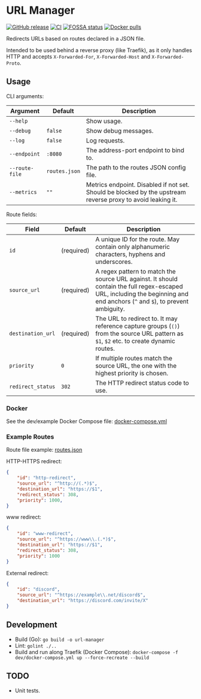# URL Manager

[![GitHub release](https://img.shields.io/github/v/release/HON95/URL-Manager?label=Version)](https://github.com/HON95/URL-Manager/releases)
[![CI](https://github.com/HON95/URL-Manager/workflows/CI/badge.svg?branch=master)](https://github.com/HON95/URL-Manager/actions?query=workflow%3ACI)
[![FOSSA status](https://app.fossa.com/api/projects/git%2Bgithub.com%2FHON95%2FURL-Manager.svg?type=shield)](https://app.fossa.com/projects/git%2Bgithub.com%2FHON95%2FURL-Manager?ref=badge_shield)
[![Docker pulls](https://img.shields.io/docker/pulls/hon95/url-manager?label=Docker%20Hub)](https://hub.docker.com/r/hon95/url-manager)

Redirects URLs based on routes declared in a JSON file.

Intended to be used behind a reverse proxy (like Traefik), as it only handles HTTP and accepts `X-Forwarded-For`, `X-Forwarded-Host` and `X-Forwarded-Proto`.

## Usage

CLI arguments:

| Argument | Default | Description |
| - | - | - |
| `--help` | | Show usage. |
| `--debug` | `false` | Show debug messages. |
| `--log` | `false` | Log requests. |
| `--endpoint` | `:8080` | The address-port endpoint to bind to. |
| `--route-file` | `routes.json` | The path to the routes JSON config file. |
| `--metrics` | `""` | Metrics endpoint. Disabled if not set. Should be blocked by the upstream reverse proxy to avoid leaking it. |

Route fields:

| Field | Default | Description |
| - | - | - |
| `id` | (required) | A unique ID for the route. May contain only alphanumeric characters, hyphens and underscores. |
| `source_url` | (required) | A regex pattern to match the source URL against. It should contain the full regex-escaped URL, including the beginning and end anchors (`^` and `$`), to prevent ambiguity. |
| `destination_url` | (required) | The URL to redirect to. It may reference capture groups (`()`) from the source URL pattern as `$1`, `$2` etc. to create dynamic routes. |
| `priority` | `0` | If multiple routes match the source URL, the one with the highest priority is chosen. |
| `redirect_status` | `302` | The HTTP redirect status code to use. |

### Docker

See the dev/example Docker Compose file: [docker-compose.yml](dev/docker-compose.yml)

### Example Routes

Route file example: [routes.json](dev/routes.json)

HTTP-HTTPS redirect:

```json
{
    "id": "http-redirect",
    "source_url": "^http://(.*)$",
    "destination_url": "https://$1",
    "redirect_status": 308,
    "priority": 1000,
}
```

www redirect:

```json
{
    "id": "www-redirect",
    "source_url": "^https://www\\.(.*)$",
    "destination_url": "https://$1",
    "redirect_status": 308,
    "priority": 1000
}
```

External redirect:

```json
{
    "id": "discord",
    "source_url": "^https://example\\.net/discord$",
    "destination_url": "https://discord.com/invite/X"
}
```

## Development

- Build (Go): `go build -o url-manager`
- Lint: `golint ./..`
- Build and run along Traefik (Docker Compose): `docker-compose -f dev/docker-compose.yml up --force-recreate --build`

## TODO

- Unit tests.
